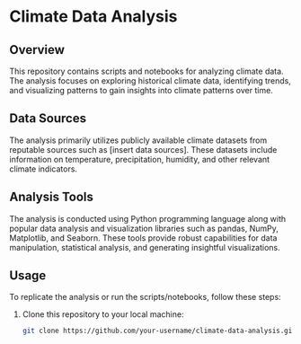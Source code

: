 # Climate Data Analysis

## Overview

This repository contains scripts and notebooks for analyzing climate data. The analysis focuses on exploring historical climate data, identifying trends, and visualizing patterns to gain insights into climate patterns over time.

## Data Sources

The analysis primarily utilizes publicly available climate datasets from reputable sources such as [insert data sources]. These datasets include information on temperature, precipitation, humidity, and other relevant climate indicators. 

## Analysis Tools

The analysis is conducted using Python programming language along with popular data analysis and visualization libraries such as pandas, NumPy, Matplotlib, and Seaborn. These tools provide robust capabilities for data manipulation, statistical analysis, and generating insightful visualizations.



## Usage

To replicate the analysis or run the scripts/notebooks, follow these steps:

1. Clone this repository to your local machine:
   ```bash
   git clone https://github.com/your-username/climate-data-analysis.git
